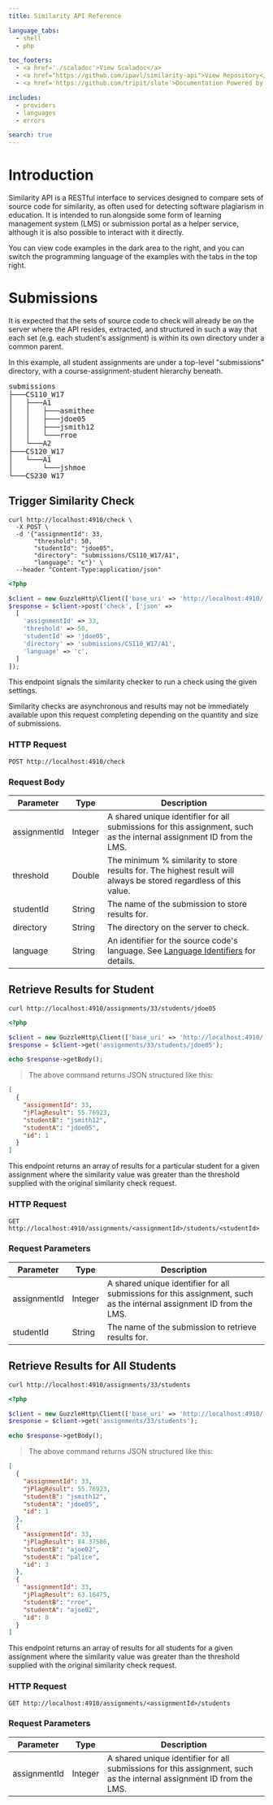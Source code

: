 ```yaml
---
title: Similarity API Reference

language_tabs:
  - shell
  - php

toc_footers:
  - <a href='./scaladoc'>View Scaladoc</a>
  - <a href="https://github.com/ipavl/similarity-api">View Repository</a>
  - <a href='https://github.com/tripit/slate'>Documentation Powered by Slate</a>

includes:
  - providers
  - languages
  - errors

search: true
---
```


# Introduction

Similarity API is a RESTful interface to services designed to compare sets of source code for similarity, as often used for detecting software plagiarism in education. It is intended to run alongside some form of learning management system (LMS) or submission portal as a helper service, although it is also possible to interact with it directly.

You can view code examples in the dark area to the right, and you can switch the programming language of the examples with the tabs in the top right.

# Submissions

It is expected that the sets of source code to check will already be on the server where the API resides, extracted, and structured in such a way that each set (e.g. each student's assignment) is within its own directory under a common parent.

In this example, all student assignments are under a top-level "submissions" directory, with a course-assignment-student hierarchy beneath.

<pre>
submissions
├───CS110_W17
│   ├───A1
│   │   ├───asmithee
│   │   ├───jdoe05
│   │   ├───jsmith12
│   │   └───rroe
│   └───A2
├───CS120_W17
│   └───A1
│       └───jshmoe
└───CS230_W17
</pre>

## Trigger Similarity Check


```shell
curl http://localhost:4910/check \
  -X POST \
  -d '{"assignmentId": 33,
       "threshold": 50,
       "studentId": "jdoe05",
       "directory": "submissions/CS110_W17/A1",
       "language": "c"}' \
  --header "Content-Type:application/json"
```

```php
<?php

$client = new GuzzleHttp\Client(['base_uri' => 'http://localhost:4910/']);
$response = $client->post('check', ['json' =>
  [
    'assignmentId' => 33,
    'threshold' => 50,
    'studentId' => 'jdoe05',
    'directory' => 'submissions/CS110_W17/A1',
    'language' => 'c',
  ]
]);
```

This endpoint signals the similarity checker to run a check using the given settings.

<aside class="notice">Similarity checks are asynchronous and results may not be immediately available upon this request completing depending on the quantity and size of submissions.</aside>

### HTTP Request

`POST http://localhost:4910/check`

### Request Body

Parameter    | Type    | Description
------------ | ------- | -----------
assignmentId | Integer | A shared unique identifier for all submissions for this assignment, such as the internal assignment ID from the LMS.
threshold    | Double  | The minimum % similarity to store results for. The highest result will always be stored regardless of this value.
studentId    | String  | The name of the submission to store results for.
directory    | String  | The directory on the server to check.
language     | String  | An identifier for the source code's language. See [Language Identifiers](#language-identifiers) for details.

## Retrieve Results for Student

```shell
curl http://localhost:4910/assignments/33/students/jdoe05
```

```php
<?php

$client = new GuzzleHttp\Client(['base_uri' => 'http://localhost:4910/']);
$response = $client->get('assignments/33/students/jdoe05');

echo $response->getBody();
```

> The above command returns JSON structured like this:

```json
[
  {
    "assignmentId": 33,
    "jPlagResult": 55.76923,
    "studentB": "jsmith12",
    "studentA": "jdoe05",
    "id": 1
  }
]
```

This endpoint returns an array of results for a particular student for a given assignment where the similarity value was greater than the threshold supplied with the original similarity check request.

### HTTP Request

`GET http://localhost:4910/assignments/<assignmentId>/students/<studentId>`

### Request Parameters

Parameter    | Type    | Description
------------ | ------- | -----------
assignmentId | Integer | A shared unique identifier for all submissions for this assignment, such as the internal assignment ID from the LMS.
studentId    | String  | The name of the submission to retrieve results for.

## Retrieve Results for All Students

```shell
curl http://localhost:4910/assignments/33/students
```

```php
<?php

$client = new GuzzleHttp\Client(['base_uri' => 'http://localhost:4910/']);
$response = $client->get('assignments/33/students');

echo $response->getBody();
```

> The above command returns JSON structured like this:

```json
[
  {
    "assignmentId": 33,
    "jPlagResult": 55.76923,
    "studentB": "jsmith12",
    "studentA": "jdoe05",
    "id": 1
  },
  {
    "assignmentId": 33,
    "jPlagResult": 84.37586,
    "studentB": "ajoe02",
    "studentA": "palice",
    "id": 3
  },
  {
    "assignmentId": 33,
    "jPlagResult": 63.16475,
    "studentB": "rroe",
    "studentA": "ajoe02",
    "id": 8
  }
]
```

This endpoint returns an array of results for all students for a given assignment where the similarity value was greater than the threshold supplied with the original similarity check request.

### HTTP Request

`GET http://localhost:4910/assignments/<assignmentId>/students`

### Request Parameters

Parameter    | Type    | Description
------------ | ------- | -----------
assignmentId | Integer | A shared unique identifier for all submissions for this assignment, such as the internal assignment ID from the LMS.
